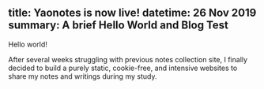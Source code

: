 title: Yaonotes is now live!
datetime: 26 Nov 2019
summary: A brief Hello World and Blog Test
-------

Hello world!

After several weeks struggling with previous notes collection site, I finally decided to build a purely static, cookie-free, and intensive websites to share my notes and writings during my study.